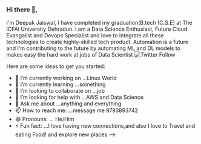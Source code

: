 ### Hi there 👋,
I'm Deepak Jaiswal, I have completed my graduation(B.tech (C.S.E) at The ICFAI University Dehradun. I am a Data Science Enthusiast, Future Cloud Evangalist and Devops Specialist and love to integrate all these technologies to create highly-skilled tech product. Automation is a future and I'm contributing to the future by automating ML and DL models to makes easy the hard work at jobs of Data Scientist
![Twitter Follow](https://img.shields.io/twitter/follow/DeepakJ68943515?color=1DA1F2&logo=Twitter&style=social)


Here are some ideas to get you started:

- 🔭 I’m currently working on ...Linux World
- 🌱 I’m currently learning ...something
- 👯 I’m looking to collaborate on ...job
- 🤔 I’m looking for help with ...AWS and Data Science
- 💬 Ask me about ...anything and everything
- 📫 How to reach me: ...message me 9793893742
- 😄 Pronouns: ... He/Him
- ⚡ Fun fact: ...I love having new connections,and also I love to Travel and eating Food! and explore new places
-->
